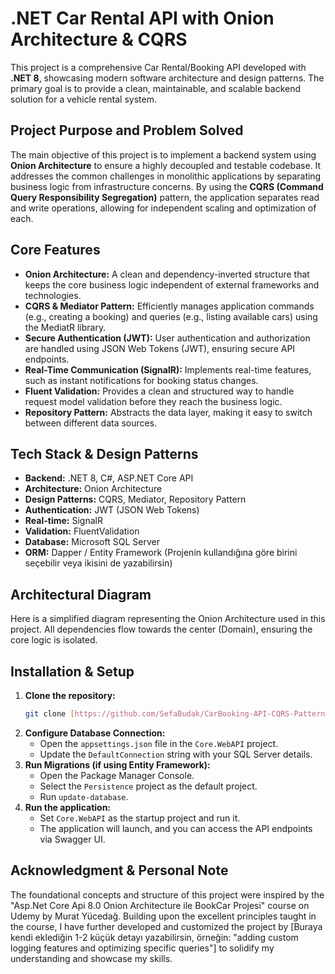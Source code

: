 # .NET Car Rental API with Onion Architecture & CQRS

This project is a comprehensive Car Rental/Booking API developed with **.NET 8**, showcasing modern software architecture and design patterns. The primary goal is to provide a clean, maintainable, and scalable backend solution for a vehicle rental system.

## Project Purpose and Problem Solved

The main objective of this project is to implement a backend system using **Onion Architecture** to ensure a highly decoupled and testable codebase. It addresses the common challenges in monolithic applications by separating business logic from infrastructure concerns. By using the **CQRS (Command Query Responsibility Segregation)** pattern, the application separates read and write operations, allowing for independent scaling and optimization of each.

## Core Features

- **Onion Architecture:** A clean and dependency-inverted structure that keeps the core business logic independent of external frameworks and technologies.
- **CQRS & Mediator Pattern:** Efficiently manages application commands (e.g., creating a booking) and queries (e.g., listing available cars) using the MediatR library.
- **Secure Authentication (JWT):** User authentication and authorization are handled using JSON Web Tokens (JWT), ensuring secure API endpoints.
- **Real-Time Communication (SignalR):** Implements real-time features, such as instant notifications for booking status changes.
- **Fluent Validation:** Provides a clean and structured way to handle request model validation before they reach the business logic.
- **Repository Pattern:** Abstracts the data layer, making it easy to switch between different data sources.

## Tech Stack & Design Patterns

- **Backend:** .NET 8, C#, ASP.NET Core API
- **Architecture:** Onion Architecture
- **Design Patterns:** CQRS, Mediator, Repository Pattern
- **Authentication:** JWT (JSON Web Tokens)
- **Real-time:** SignalR
- **Validation:** FluentValidation
- **Database:** Microsoft SQL Server
- **ORM:** Dapper / Entity Framework (Projenin kullandığına göre birini seçebilir veya ikisini de yazabilirsin)

## Architectural Diagram

Here is a simplified diagram representing the Onion Architecture used in this project. All dependencies flow towards the center (Domain), ensuring the core logic is isolated.


## Installation & Setup

1.  **Clone the repository:**
    ```bash
    git clone [https://github.com/SefaBudak/CarBooking-API-CQRS-Pattern.git](https://github.com/SefaBudak/CarBooking-API-CQRS-Pattern.git)
    ```
2.  **Configure Database Connection:**
    -   Open the `appsettings.json` file in the `Core.WebAPI` project.
    -   Update the `DefaultConnection` string with your SQL Server details.
3.  **Run Migrations (if using Entity Framework):**
    -   Open the Package Manager Console.
    -   Select the `Persistence` project as the default project.
    -   Run `update-database`.
4.  **Run the application:**
    -   Set `Core.WebAPI` as the startup project and run it.
    -   The application will launch, and you can access the API endpoints via Swagger UI.

## Acknowledgment & Personal Note

The foundational concepts and structure of this project were inspired by the "Asp.Net Core Api 8.0 Onion Architecture ile BookCar Projesi" course on Udemy by Murat Yücedağ. Building upon the excellent principles taught in the course, I have further developed and customized the project by [Buraya kendi eklediğin 1-2 küçük detayı yazabilirsin, örneğin: "adding custom logging features and optimizing specific queries"] to solidify my understanding and showcase my skills.
